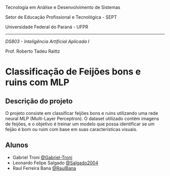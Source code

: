 Tecnologia em Análise e Desenvolvimento de Sistemas

Setor de Educação Profissional e Tecnológica - SEPT

Universidade Federal do Paraná - UFPR

---

*DS803 - Inteligência Artificial Aplicada I*

Prof. Roberto Tadeu Raittz

# Classificação de Feijões bons e ruins com MLP

## Descrição do projeto

O projeto consiste em classificar feijões bons e ruins utilizando uma rede neural MLP (Multi-Layer Perceptron). O dataset utilizado contém imagens de feijões, e o objetivo é treinar um modelo que possa identificar se um feijão é bom ou ruim com base em suas características visuais.

## Alunos
- Gabriel Troni [@Gabriel-Troni](https://github.com/Gabriel-Troni)
- Leonardo Felipe Salgado [@Salgado2004](https://github.com/Salgado2004)
- Raul Ferreira Bana [@RaulBana](https://github.com/RaulBana)
